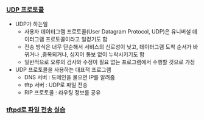 ### [UDP 프로토콜](https://youtu.be/3MkI3FBFzX8?list=PL0d8NnikouEWcF1jJueLdjRIC4HsUlULi)

- UDP가 하는일
  - 사용자 데이터그램 프로토콜(User Datagram Protocol, UDP)은 유니버설 데이터그램 프로토콜이라고 일컫기도 함
  - 전송 방식은 너무 단순해서 서비스의 신로성이 낮고, 데이터그램 도착 순서가 바뀌거나 ,중복되거나, 심지어 통보 없이 누락시키기도 함
  - 일반적으로 오류의 검사와 수정이 필요 없는 프로그램에서 수행할 것으로 가정
- UDP 프로토콜을 사용하는 대표적 프로그램
  - DNS 서버 : 도메인을 물으면 IP를 알려줌
  - tftp 서버 : UDP로 파일 전송
  - RIP 프로토콜 : 라우팅 정보를 공유

### [tftpd로 파일 전송 실습](https://youtu.be/5Woau-EJChw?list=PL0d8NnikouEWcF1jJueLdjRIC4HsUlULi)

